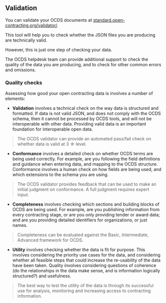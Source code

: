 ## Validation

You can validate your OCDS documents at [standard.open-contracting.org/validator/](http://standard.open-contracting.org/validator/).

This tool will help you to check whether the JSON files you are producing are technically valid.

However, this is just one step of checking your data. 

The OCDS helpdesk team can provide additional support to check the quality of the data you are producing, and to check for other common errors and omissions. 

###  Quality checks

Assessing how good your open contracting data is involves a number of elements:

* **Validation** involves a technical check on the way data is structured and formatted. If data is not valid JSON, and does not comply with the OCDS schema, then it cannot be processed by OCDS tools, and will not be interoperable with other data. Providing valid data is an important foundation for interoperable open data. 

> The OCDS validator can provide an automated pass/fail check on whether data is valid at 3 ☆ level.

* **Conformance** involves a detailed check on whether OCDS terms are being used correctly. For example, are you following the field definitions and guidance when entering data, and mapping to the OCDS structure. Conformance involves a human check on how fields are being used, and which extensions to the schema you are using. 

> The OCDS validator provides feedback that can be used to make an initial judgment on conformance. A full judgment requires expert input. 

* **Completeness** involves checking which sections and building blocks of OCDS are being used. For example, are you publishing information from every contracting stage, or are you only providing tender or award data; and are you providing detailed identifiers for organizations, or just names. 

> Completeness can be evaluated against the Basic, Intermediate, Advanced framework for OCDS. 

* **Utility** involves checking whether the data is fit for purpose. This involves considering the priority use cases for the data, and considering whether all feasible steps that could increase the re-usability of the data have been taken. Quality involves considering questions of coherence (do the relationships in the data make sense, and is information logically structured?) and usefulness.

> The best way to test the utility of the data is through its successful use for analysis, monitoring and increasing access to contracting information.





